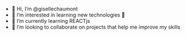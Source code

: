 - 👋 Hi, I’m @gisellechaumont
- 👀 I’m interested in learning new technologies 🤖
- 🌱 I’m currently learning REACTjs 
- 💞️ I’m looking to collaborate on projects that help me improve my skills


<!---
gisellechaumont/gisellechaumont is a ✨ special ✨ repository because its `README.md` (this file) appears on your GitHub profile.
You can click the Preview link to take a look at your changes.
--->
